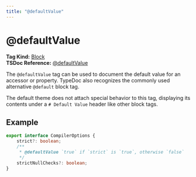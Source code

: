 ```yaml
---
title: "@defaultValue"
---
```


# @defaultValue

**Tag Kind:** [Block](../tags.md#block-tags) <br>
**TSDoc Reference:** [@defaultValue](https://tsdoc.org/pages/tags/defaultValue/)

The `@defaultValue` tag can be used to document the default value for an accessor or property.
TypeDoc also recognizes the commonly used alternative `@default` block tag.

The default theme does not attach special behavior to this tag, displaying its contents under
a `# Default Value` header like other block tags.

## Example

```ts
export interface CompilerOptions {
    strict?: boolean;
    /**
     * @defaultValue `true` if `strict` is `true`, otherwise `false`
     */
    strictNullChecks?: boolean;
}
```
